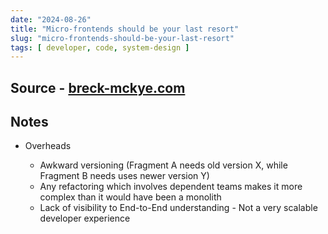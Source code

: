 ```yaml
---
date: "2024-08-26"
title: "Micro-frontends should be your last resort"
slug: "micro-frontends-should-be-your-last-resort"
tags: [ developer, code, system-design ]
---
```




## Source - [breck-mckye.com][1]

## Notes
* Overheads
  * Awkward versioning (Fragment A needs old version X, while Fragment B needs uses newer version Y)
  * Any refactoring which involves dependent teams makes it more complex than it would have been a monolith
  * Lack of visibility to End-to-End understanding - Not a very scalable developer experience



  [1]: https://www.breck-mckye.com/blog/2023/05/Microfrontends-should-be-your-last-resort/
